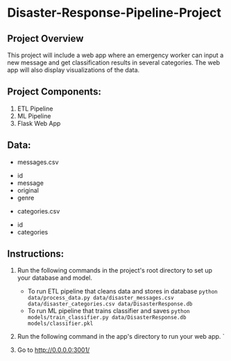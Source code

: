 # Disaster-Response-Pipeline-Project
## Project Overview
This project will include a web app where an emergency worker can input a new message and get classification results in several categories. The web app will also display visualizations of the data. 

## Project Components:
1. ETL Pipeline
2. ML Pipeline
3. Flask Web App

## Data:
- messages.csv
* id	
* message	
* original	
* genre
- categories.csv
* id
* categories


## Instructions:
1. Run the following commands in the project's root directory to set up your database and model.

    - To run ETL pipeline that cleans data and stores in database
        `python data/process_data.py data/disaster_messages.csv data/disaster_categories.csv data/DisasterResponse.db`
    - To run ML pipeline that trains classifier and saves
        `python models/train_classifier.py data/DisasterResponse.db models/classifier.pkl`

2. Run the following command in the app's directory to run your web app.
 `

3. Go to http://0.0.0.0:3001/
